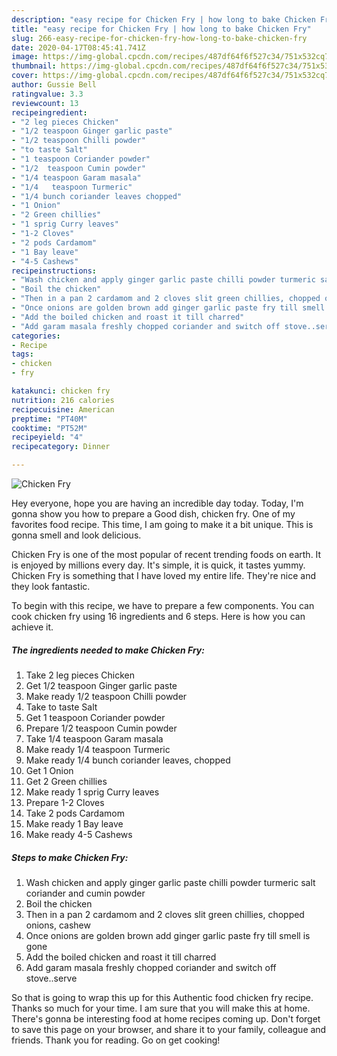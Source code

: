 ```yaml
---
description: "easy recipe for Chicken Fry | how long to bake Chicken Fry"
title: "easy recipe for Chicken Fry | how long to bake Chicken Fry"
slug: 266-easy-recipe-for-chicken-fry-how-long-to-bake-chicken-fry
date: 2020-04-17T08:45:41.741Z
image: https://img-global.cpcdn.com/recipes/487df64f6f527c34/751x532cq70/chicken-fry-recipe-main-photo.jpg
thumbnail: https://img-global.cpcdn.com/recipes/487df64f6f527c34/751x532cq70/chicken-fry-recipe-main-photo.jpg
cover: https://img-global.cpcdn.com/recipes/487df64f6f527c34/751x532cq70/chicken-fry-recipe-main-photo.jpg
author: Gussie Bell
ratingvalue: 3.3
reviewcount: 13
recipeingredient:
- "2 leg pieces Chicken"
- "1/2 teaspoon Ginger garlic paste"
- "1/2 teaspoon Chilli powder"
- "to taste Salt"
- "1 teaspoon Coriander powder"
- "1/2  teaspoon Cumin powder"
- "1/4 teaspoon Garam masala"
- "1/4   teaspoon Turmeric"
- "1/4 bunch coriander leaves chopped"
- "1 Onion"
- "2 Green chillies"
- "1 sprig Curry leaves"
- "1-2 Cloves"
- "2 pods Cardamom"
- "1 Bay leave"
- "4-5 Cashews"
recipeinstructions:
- "Wash chicken and apply ginger garlic paste chilli powder turmeric salt coriander and cumin powder"
- "Boil the chicken"
- "Then in a pan 2 cardamom and 2 cloves slit green chillies, chopped onions, cashew"
- "Once onions are golden brown add ginger garlic paste fry till smell is gone"
- "Add the boiled chicken and roast it till charred"
- "Add garam masala freshly chopped coriander and switch off stove..serve"
categories:
- Recipe
tags:
- chicken
- fry

katakunci: chicken fry 
nutrition: 216 calories
recipecuisine: American
preptime: "PT40M"
cooktime: "PT52M"
recipeyield: "4"
recipecategory: Dinner

---
```



![Chicken Fry](https://img-global.cpcdn.com/recipes/487df64f6f527c34/751x532cq70/chicken-fry-recipe-main-photo.jpg)

Hey everyone, hope you are having an incredible day today. Today, I'm gonna show you how to prepare a Good dish, chicken fry. One of my favorites food recipe. This time, I am going to make it a bit unique. This is gonna smell and look delicious.

Chicken Fry is one of the most popular of recent trending foods on earth. It is enjoyed by millions every day. It's simple, it is quick, it tastes yummy. Chicken Fry is something that I have loved my entire life. They're nice and they look fantastic.




To begin with this recipe, we have to prepare a few components. You can cook chicken fry using 16 ingredients and 6 steps. Here is how you can achieve it.

<!--inarticleads1-->

##### The ingredients needed to make Chicken Fry:

1. Take 2 leg pieces Chicken
1. Get 1/2 teaspoon Ginger garlic paste
1. Make ready 1/2 teaspoon Chilli powder
1. Take to taste Salt
1. Get 1 teaspoon Coriander powder
1. Prepare 1/2  teaspoon Cumin powder
1. Take 1/4 teaspoon Garam masala
1. Make ready 1/4   teaspoon Turmeric
1. Make ready 1/4 bunch coriander leaves, chopped
1. Get 1 Onion
1. Get 2 Green chillies
1. Make ready 1 sprig Curry leaves
1. Prepare 1-2 Cloves
1. Take 2 pods Cardamom
1. Make ready 1 Bay leave
1. Make ready 4-5 Cashews




<!--inarticleads2-->

##### Steps to make Chicken Fry:

1. Wash chicken and apply ginger garlic paste chilli powder turmeric salt coriander and cumin powder
1. Boil the chicken
1. Then in a pan 2 cardamom and 2 cloves slit green chillies, chopped onions, cashew
1. Once onions are golden brown add ginger garlic paste fry till smell is gone
1. Add the boiled chicken and roast it till charred
1. Add garam masala freshly chopped coriander and switch off stove..serve




So that is going to wrap this up for this Authentic food chicken fry recipe. Thanks so much for your time. I am sure that you will make this at home. There's gonna be interesting food at home recipes coming up. Don't forget to save this page on your browser, and share it to your family, colleague and friends. Thank you for reading. Go on get cooking!
